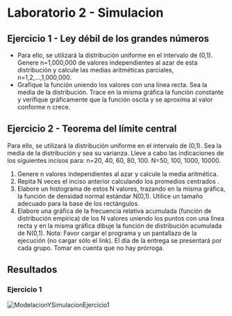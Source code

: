 # Laboratorio 2 - Simulacion
## Ejercicio 1 - Ley débil de los grandes números
* Para ello, se utilizará la distribución uniforme en el intervalo de (0,1). Genere n=1,000,000 de valores independientes al azar 
 de esta distribución y calcule las medias aritméticas parciales, n=1,2,...,1,000,000.
* Grafique la función uniendo los valores con una línea recta. Sea la media de la distribución. Trace en la misma gráfica la función constante y verifique gráficamente que la función oscila  y se aproxima al valor conforme n crece. 
## Ejercicio 2 - Teorema del límite central
Para ello, se utilizará la distribución uniforme en el intervalo de (0,1).
Sea la media de la distribución y sea su varianza. Lleve a cabo las indicaciones de los siguientes incisos para:
n=20, 40, 60, 80, 100.
N=50, 100, 1000, 10000.
1. Genere n valores independientes al azar y calcule la media aritmética.
2. Repita N veces el inciso anterior calculando los promedios centrados .
3. Elabore un histograma de estos N valores, trazando en la misma gráfica, la función de densidad normal estándar N(0,1). Utilice un tamaño adecuado para la base de los rectángulos.
4. Elabore una gráfica de la frecuencia relativa acumulada (función de distribución empírica) de los N valores uniendo los puntos con una línea recta y en la misma gráfica dibuje la función de distribución acumulada de N(0,1).
Nota: Favor cargar el programa y un pantallazo de la ejecución (no cargar sólo el link). El día de la entrega se presentará por cada grupo. Tomar en cuenta que no hay prórroga.
## Resultados
### Ejercicio 1
![ModelacionYSimulacionEjercicio1](https://github.com/DiggsPapu/ModelacionYSimulacion/assets/84475020/25a97221-552c-4c33-91ed-5bad25139b68)
